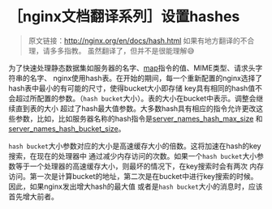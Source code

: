 # ［nginx文档翻译系列］设置hashes
>原文链接：http://nginx.org/en/docs/hash.html
如果有地方翻译的不合理，请多多指教。
虽然翻译了，但并不是很能理解:sweat_smile:

为了快速处理静态数据集如服务器的名字、[map](http://nginx.org/en/docs/http/ngx_http_map_module.html#map)指令的值、MIME类型、请求头字符串的名字、
nginx使用hash表。在开始的期间，每一个重新配置的nginx选择了hash表中最小的有可能的尺寸，使得bucket大小即存储
key具有相同的hash值不会超过所配置的参数。（`hash bucket`大小）。表的大小在bucket中表示。调整会继续直到表的大小
超过了hash最大值参数。大多数hash具有相应的指令允许更改这些参数，比如，比如服务器名称的hash指令是[server_names_hash_max_size](http://nginx.org/en/docs/http/ngx_http_core_module.html#server_names_hash_max_size)
和[server_names_hash_bucket_size](http://nginx.org/en/docs/http/ngx_http_core_module.html#server_names_hash_bucket_size)。

`hash bucket`大小参数对应的大小是高速缓存大小的倍数。这将加速在hash的key搜索，在现在的处理器中
通过减少内存访问的次数。如果一个`hash bucket`大小参数等于一个处理器的高速缓存大小，则最坏的情况下，在key搜索时会有两次
内存访问。第一次是计算bucket的地址，第二次是在bucket中进行key搜索的时候。因此，如果nginx发出增大hash的最大值
或者是`hash bucket`大小的消息时，应该首先增大前者。
